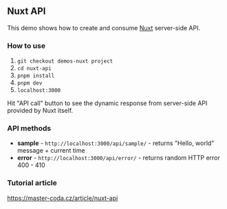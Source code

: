 ## Nuxt API
This demo shows how to create and consume [Nuxt](https://nuxt.com/) server-side API.

### How to use
1. `git checkout demos-nuxt project`
2. `cd nuxt-api`
3. `pnpm install`
4. `pnpm dev` 
5. `localhost:3000` 

Hit "API call" button to see the dynamic response from server-side API provided by Nuxt itself.

### API methods
* **sample** - `http://localhost:3000/api/sample/` - returns "Hello, world" message + current time
* **error** - `http://localhost:3000/api/error/` - returns random HTTP error 400 - 410

### Tutorial article
https://master-coda.cz/article/nuxt-api
